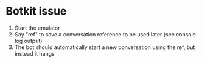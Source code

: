 # Botkit issue

1. Start the emulator
1. Say "ref" to save a conversation reference to be used later (see console log output)
1. The bot should automatically start a new conversation using the ref, but instead it hangs
